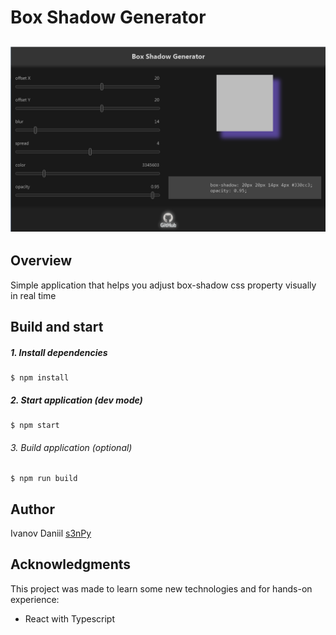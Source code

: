 # Box Shadow Generator
![alt text](https://github.com/s3nPy/Box-Shadow-Generator/blob/master/screens/main.PNG?raw=true "Box Shadow Generator")
---
## Overview

Simple application that helps you adjust box-shadow css property visually in real time 

## Build and start

##### 1. Install dependencies
```Shell
$ npm install
```

##### 2. Start application (dev mode)
```Shell
$ npm start
```

###### 3. Build application (optional)
```Shell
$ npm run build
```


## Author

Ivanov Daniil [s3nPy](https://github.com/s3nPy)


## Acknowledgments

This project was made to learn some new technologies and for hands-on experience:
* React with Typescript